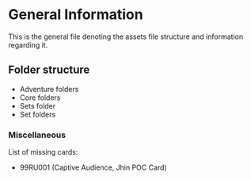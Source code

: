 ﻿# General Information

This is the general file denoting the assets file structure and information regarding it.

## Folder structure

- Adventure folders
- Core folders
- Sets folder
- Set folders

### Miscellaneous

List of missing cards:

- 99RU001 (Captive Audience, Jhin POC Card)
